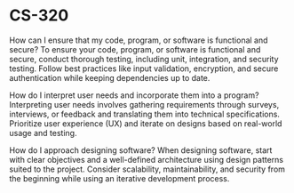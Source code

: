 # CS-320

How can I ensure that my code, program, or software is functional and secure?
To ensure your code, program, or software is functional and secure, conduct thorough testing, including unit, integration, and security testing. Follow best practices like input validation, encryption, and secure authentication while keeping dependencies up to date.

How do I interpret user needs and incorporate them into a program?
Interpreting user needs involves gathering requirements through surveys, interviews, or feedback and translating them into technical specifications. Prioritize user experience (UX) and iterate on designs based on real-world usage and testing.

How do I approach designing software?
When designing software, start with clear objectives and a well-defined architecture using design patterns suited to the project. Consider scalability, maintainability, and security from the beginning while using an iterative development process.
